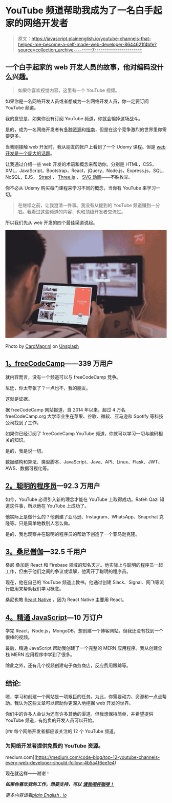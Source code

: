 # YouTube 频道帮助我成为了一名白手起家的网络开发者

> 原文：<https://javascript.plainenglish.io/youtube-channels-that-helped-me-become-a-self-made-web-developer-8644621f4bfe?source=collection_archive---------7----------------------->

## 一个白手起家的 web 开发人员的故事，他对编码没什么兴趣。

> 如果你喜欢视觉内容，这里有一个 YouTube 视频。

如果你是一名网络开发人员或者想成为一名网络开发人员，你一定要订阅 YouTube 频道。

我的意思是，如果你没有订阅 YouTube 频道，你就会输掉这场战斗。

是的，成为一名网络开发者有[多种资源](/80-free-resources-for-web-designers-and-web-developers-in-2021-f400be2875ea)和[指南](https://medium.com/code-blog/getting-started-and-earning-105-813-yr-as-a-web-developer-for-beginners-19b2cd26fcc2)，但是在这个竞争激烈的世界里你需要更多。

当我刚接触 web 开发时，我从朋友的帐户上看到了一个 Udemy 课程。但是 [web 开发是一个庞大的话题](/how-to-learn-web-development-using-free-resources-1c677e70de14)。

让我通过介绍一些 web 开发的术语和概念来帮助你。分别是 HTML，CSS，XML，JavaScript，Bootstrap，React，jQuery，Node.js，Express.js，SQL，NoSQL，EJS， [Strapi](/what-is-strapi-and-why-you-should-use-it-ce4e653f5c6e) ， [Three.js](/getting-started-with-three-js-e0941324b624) ， [SVG 动画](/how-to-create-an-svg-animation-illustration-for-your-website-d5a31ba2e712)——不胜枚举。

你不必从 Udemy 购买每门课程来学习不同的概念，当你有 YouTube 来学习一切。

> 在继续之前，让我澄清一件事。我没有从提到的 YouTube 频道赚到一分钱。我看过这些频道的内容，也和顶级开发者交流过。

所以我们先从 web 开发的四个最佳渠道说起。

![](img/ca8f0a9cc5f7192f0d5b7deb973d4372.png)

Photo by [CardMapr.nl](https://unsplash.com/@cardmapr?utm_source=medium&utm_medium=referral) on [Unsplash](https://unsplash.com?utm_source=medium&utm_medium=referral)

## [1。freeCodeCamp](https://www.youtube.com/channel/UC8butISFwT-Wl7EV0hUK0BQ)——339 万用户

就内容而言，没有一个频道可以与 freeCodeCamp 竞争。

尼廷，你太夸张了？一点也不，我的朋友。

这就是证据。

据 freeCodeCamp 网站报道，自 2014 年以来，超过 4 万名 freeCodeCamp.org 大学毕业生在苹果、谷歌、微软、亚马逊和 Spotify 等科技公司找到了工作。

如果你已经订阅了 freeCodeCamp YouTube 频道，你就可以学习一切与编码相关的知识。

是的，我是说一切。

数据结构和算法、类型脚本、JavaScript、Java、API、Linux、Flask、JWT、AWS、数据可视化等。

## [2。聪明的程序员](https://www.youtube.com/channel/UCqrILQNl5Ed9Dz6CGMyvMTQ)—92.3 万用户

如今，YouTube 必须引入新的理念才能在 YouTube 上取得成功。Rafeh Qazi 知道这件事，所以他在 YouTube 上成功了。

他实际上是做什么的？他创建了亚马逊、Instagram、WhatsApp、Snapchat 克隆等。只是简单地教别人怎么做。

是的，我也观察并在聪明的程序员的帮助下创造了一个亚马逊克隆。

## [3。桑尼僧伽](https://www.youtube.com/channel/UCqeTj_QAnNlmt7FwzNwHZnA)—32.5 千用户

桑尼·桑加是 React 和 Firebase 领域的知名天才。他实际上与聪明的程序员一起工作，但由于他们之间的争议或误解，他离开了聪明的程序员。

现在，他在自己的 YouTube 频道上教书。他通过创建 Slack、Signal、网飞等流行应用来帮助我们学习概念。

桑尼也教 [React Native](/getting-started-with-react-native-for-beginners-958d39fee16a) ，因为 React Native 主要用 React。

## [4。精通 JavaScript](https://www.youtube.com/channel/UCmXmlB4-HJytD7wek0Uo97A)—10 万订户

学完 React，Node.js，MongoDB，想创建一个博客网站。但我还没有找到一个很棒的视频。

最后，精通 JavaScript 帮助我创建了一个完整的 MERN 应用程序。我从创建全栈 MERN 应用程序中学到了很多。

除此之外，还有几个视频创建电子商务商店，反应费用跟踪等。

## 结论:

嗯，学习和创建一个网站是一项艰巨的任务。为此，你需要动力、资源和一点点帮助。我认为这些文章可以帮助你更深入地挖掘 web 开发的世界。

你们中的许多人会认为还有许多其他的渠道。但我想保持简单，并希望提供 YouTube 频道，有抱负的开发人员可以开始。

[](https://medium.com/code-blog/top-12-youtube-channels-every-web-developer-should-follow-4b5a4f6ee1e4) [## 每个网络开发者都应该关注的 12 个 YouTube 频道。

### 为网络开发者提供免费的 YouTube 资源。

medium.com](https://medium.com/code-blog/top-12-youtube-channels-every-web-developer-should-follow-4b5a4f6ee1e4) 

现在就这样——谢谢！

***如果你喜欢我的工作，想要支持，可以*** [***请我喝杯咖啡！***](https://www.buymeacoffee.com/nitinfab)

*更多内容请看*[*plain English . io*](http://plainenglish.io/)